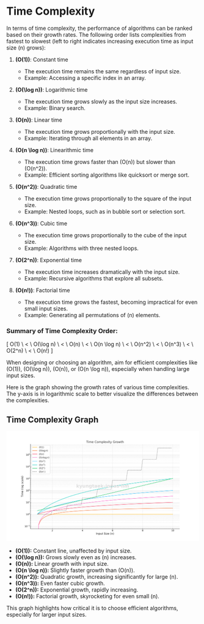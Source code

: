 
# Time Complexity

In terms of time complexity, the performance of algorithms can be ranked based on their growth rates. The following order lists complexities from fastest to slowest (left to right indicates increasing execution time as input size \(n\) grows):

1. **\(O(1)\)**: Constant time
   - The execution time remains the same regardless of input size.
   - Example: Accessing a specific index in an array.

2. **\(O(\log n)\)**: Logarithmic time
   - The execution time grows slowly as the input size increases.
   - Example: Binary search.

3. **\(O(n)\)**: Linear time
   - The execution time grows proportionally with the input size.
   - Example: Iterating through all elements in an array.

4. **\(O(n \log n)\)**: Linearithmic time
   - The execution time grows faster than \(O(n)\) but slower than \(O(n^2)\).
   - Example: Efficient sorting algorithms like quicksort or merge sort.

5. **\(O(n^2)\)**: Quadratic time
   - The execution time grows proportionally to the square of the input size.
   - Example: Nested loops, such as in bubble sort or selection sort.

6. **\(O(n^3)\)**: Cubic time
   - The execution time grows proportionally to the cube of the input size.
   - Example: Algorithms with three nested loops.

7. **\(O(2^n)\)**: Exponential time
   - The execution time increases dramatically with the input size.
   - Example: Recursive algorithms that explore all subsets.

8. **\(O(n!)\)**: Factorial time
   - The execution time grows the fastest, becoming impractical for even small input sizes.
   - Example: Generating all permutations of \(n\) elements.

### Summary of Time Complexity Order:
\[
O(1) \ < \ O(\log n) \ < \ O(n) \ < \ O(n \log n) \ < \ O(n^2) \ < \ O(n^3) \ < \ O(2^n) \ < \ O(n!)
\]

When designing or choosing an algorithm, aim for efficient complexities like \(O(1)\), \(O(\log n)\), \(O(n)\), or \(O(n \log n)\), especially when handling large input sizes.




Here is the graph showing the growth rates of various time complexities. The y-axis is in logarithmic scale to better visualize the differences between the complexities. 

## Time Complexity Graph
![Time Complexity Graph](https://raw.githubusercontent.com/kyungtaek-jonas-lim/jonastudy/main/concept/time_complexity/time_complexity_graph.png)


- **\(O(1)\):** Constant line, unaffected by input size.
- **\(O(\log n)\):** Grows slowly even as \(n\) increases.
- **\(O(n)\):** Linear growth with input size.
- **\(O(n \log n)\):** Slightly faster growth than \(O(n)\).
- **\(O(n^2)\):** Quadratic growth, increasing significantly for large \(n\).
- **\(O(n^3)\):** Even faster cubic growth.
- **\(O(2^n)\):** Exponential growth, rapidly increasing.
- **\(O(n!)\):** Factorial growth, skyrocketing for even small \(n\).

This graph highlights how critical it is to choose efficient algorithms, especially for larger input sizes.